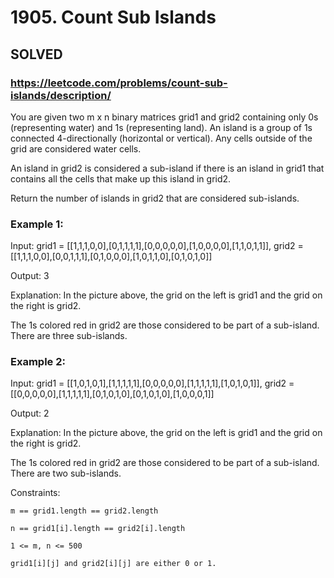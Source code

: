 # 1905. Count Sub Islands

## SOLVED
### https://leetcode.com/problems/count-sub-islands/description/
You are given two m x n binary matrices grid1 and grid2 containing only 0s (representing water) and 1s (representing land). An island is a group of 1s connected 4-directionally (horizontal or vertical). Any cells outside of the grid are considered water cells.



An island in grid2 is considered a sub-island if there is an island in grid1 that contains all the cells that make up this island in grid2.



Return the number of islands in grid2 that are considered sub-islands.





### Example 1:





Input: grid1 = [[1,1,1,0,0],[0,1,1,1,1],[0,0,0,0,0],[1,0,0,0,0],[1,1,0,1,1]], grid2 = [[1,1,1,0,0],[0,0,1,1,1],[0,1,0,0,0],[1,0,1,1,0],[0,1,0,1,0]]


Output: 3



Explanation: In the picture above, the grid on the left is grid1 and the grid on the right is grid2.

The 1s colored red in grid2 are those considered to be part of a sub-island. There are three sub-islands.





### Example 2:





Input: grid1 = [[1,0,1,0,1],[1,1,1,1,1],[0,0,0,0,0],[1,1,1,1,1],[1,0,1,0,1]], grid2 = [[0,0,0,0,0],[1,1,1,1,1],[0,1,0,1,0],[0,1,0,1,0],[1,0,0,0,1]]


Output: 2 



Explanation: In the picture above, the grid on the left is grid1 and the grid on the right is grid2.

The 1s colored red in grid2 are those considered to be part of a sub-island. There are two sub-islands.







Constraints:





	m == grid1.length == grid2.length

	n == grid1[i].length == grid2[i].length

	1 <= m, n <= 500

	grid1[i][j] and grid2[i][j] are either 0 or 1.



